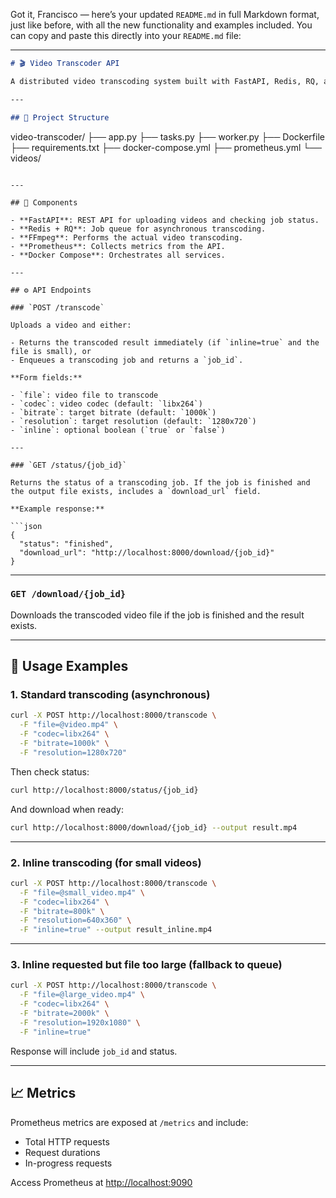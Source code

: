 Got it, Francisco — here’s your updated `README.md` in full Markdown format, just like before, with all the new functionality and examples included. You can copy and paste this directly into your `README.md` file:

---

```markdown
# 🎬 Video Transcoder API

A distributed video transcoding system built with FastAPI, Redis, RQ, and Prometheus. Supports asynchronous job queuing and inline transcoding for small files, with full Docker orchestration.

---

## 🧱 Project Structure

```
video-transcoder/
├── app.py
├── tasks.py
├── worker.py
├── Dockerfile
├── requirements.txt
├── docker-compose.yml
├── prometheus.yml
└── videos/
```

---

## 🚀 Components

- **FastAPI**: REST API for uploading videos and checking job status.
- **Redis + RQ**: Job queue for asynchronous transcoding.
- **FFmpeg**: Performs the actual video transcoding.
- **Prometheus**: Collects metrics from the API.
- **Docker Compose**: Orchestrates all services.

---

## ⚙️ API Endpoints

### `POST /transcode`

Uploads a video and either:

- Returns the transcoded result immediately (if `inline=true` and the file is small), or
- Enqueues a transcoding job and returns a `job_id`.

**Form fields:**

- `file`: video file to transcode
- `codec`: video codec (default: `libx264`)
- `bitrate`: target bitrate (default: `1000k`)
- `resolution`: target resolution (default: `1280x720`)
- `inline`: optional boolean (`true` or `false`)

---

### `GET /status/{job_id}`

Returns the status of a transcoding job. If the job is finished and the output file exists, includes a `download_url` field.

**Example response:**

```json
{
  "status": "finished",
  "download_url": "http://localhost:8000/download/{job_id}"
}
```

---

### `GET /download/{job_id}`

Downloads the transcoded video file if the job is finished and the result exists.

---

## 🧪 Usage Examples

### 1. Standard transcoding (asynchronous)

```bash
curl -X POST http://localhost:8000/transcode \
  -F "file=@video.mp4" \
  -F "codec=libx264" \
  -F "bitrate=1000k" \
  -F "resolution=1280x720"
```

Then check status:

```bash
curl http://localhost:8000/status/{job_id}
```

And download when ready:

```bash
curl http://localhost:8000/download/{job_id} --output result.mp4
```

---

### 2. Inline transcoding (for small videos)

```bash
curl -X POST http://localhost:8000/transcode \
  -F "file=@small_video.mp4" \
  -F "codec=libx264" \
  -F "bitrate=800k" \
  -F "resolution=640x360" \
  -F "inline=true" --output result_inline.mp4
```

---

### 3. Inline requested but file too large (fallback to queue)

```bash
curl -X POST http://localhost:8000/transcode \
  -F "file=@large_video.mp4" \
  -F "codec=libx264" \
  -F "bitrate=2000k" \
  -F "resolution=1920x1080" \
  -F "inline=true"
```

Response will include `job_id` and status.

---

## 📈 Metrics

Prometheus metrics are exposed at `/metrics` and include:

- Total HTTP requests
- Request durations
- In-progress requests

Access Prometheus at [http://localhost:9090](http://localhost:9090)

